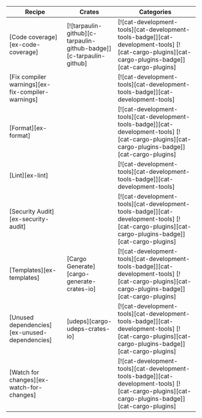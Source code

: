 | Recipe | Crates | Categories |
|---|---|---|
| [Code coverage][ex-code-coverage] | [![tarpaulin-github][c-tarpaulin-github-badge]][c-tarpaulin-github] | [![cat-development-tools][cat-development-tools-badge]][cat-development-tools] [![cat-cargo-plugins][cat-cargo-plugins-badge]][cat-cargo-plugins] |
| [Fix compiler warnings][ex-fix-compiler-warnings] |  | [![cat-development-tools][cat-development-tools-badge]][cat-development-tools] |
| [Format][ex-format] |  | [![cat-development-tools][cat-development-tools-badge]][cat-development-tools] [![cat-cargo-plugins][cat-cargo-plugins-badge]][cat-cargo-plugins] |
| [Lint][ex-lint] |  | [![cat-development-tools][cat-development-tools-badge]][cat-development-tools] |
| [Security Audit][ex-security-audit] |  | [![cat-development-tools][cat-development-tools-badge]][cat-development-tools] [![cat-cargo-plugins][cat-cargo-plugins-badge]][cat-cargo-plugins] |
| [Templates][ex-templates] | [Cargo Generate][cargo-generate-crates-io] | [![cat-development-tools][cat-development-tools-badge]][cat-development-tools] [![cat-cargo-plugins][cat-cargo-plugins-badge]][cat-cargo-plugins] |
| [Unused dependencies][ex-unused-dependencies] | [udeps][cargo-udeps-crates-io] | [![cat-development-tools][cat-development-tools-badge]][cat-development-tools] [![cat-cargo-plugins][cat-cargo-plugins-badge]][cat-cargo-plugins] |
| [Watch for changes][ex-watch-for-changes] |  | [![cat-development-tools][cat-development-tools-badge]][cat-development-tools] [![cat-cargo-plugins][cat-cargo-plugins-badge]][cat-cargo-plugins] |

